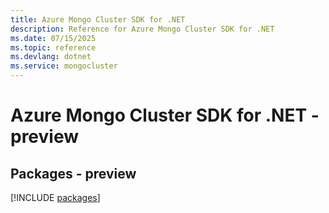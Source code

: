 ```yaml
---
title: Azure Mongo Cluster SDK for .NET
description: Reference for Azure Mongo Cluster SDK for .NET
ms.date: 07/15/2025
ms.topic: reference
ms.devlang: dotnet
ms.service: mongocluster
---
```

# Azure Mongo Cluster SDK for .NET - preview
## Packages - preview
[!INCLUDE [packages](mongo-cluster-index.md)]